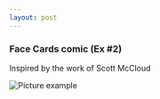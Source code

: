 ```yaml
---
layout: post
---
```


### Face Cards comic (Ex #2)

Inspired by the work of Scott McCloud 

![Picture example](https://mwmxyz.github.io/web-presentation/images/UCF_Face_Cards.png)
